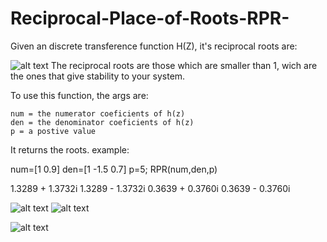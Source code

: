 # Reciprocal-Place-of-Roots-RPR-
Given an discrete transference function H(Z), it's reciprocal roots are: 

![alt text](https://user-images.githubusercontent.com/43643854/49870335-381ee400-fdfa-11e8-84cf-e5b47541e975.png) 
The reciprocal roots are those which are smaller than 1, wich are the ones that give stability to your system.

To use this function, the args are:
    
    num = the numerator coeficients of h(z)
    den = the denominator coeficients of h(z)
    p = a postive value
    
It returns the roots. 
example:

num=[1 0.9]
den=[1 -1.5 0.7]
p=5;
RPR(num,den,p)

   1.3289 + 1.3732i
   1.3289 - 1.3732i
   0.3639 + 0.3760i
   0.3639 - 0.3760i

![alt text](https://user-images.githubusercontent.com/43643854/49870383-55ec4900-fdfa-11e8-9026-bf6b2d87c3a8.png)  ![alt text](https://user-images.githubusercontent.com/43643854/49870400-613f7480-fdfa-11e8-962d-db54c143dab2.png)

![alt text](https://user-images.githubusercontent.com/43643854/49870438-803e0680-fdfa-11e8-84ab-1887db7eeb42.png)

